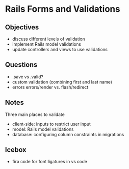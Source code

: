 # Rails Forms and Validations

## Objectives

- discuss different levels of validation
- implement Rails model validations
- update controllers and views to use validations

## Questions

- .save vs .valid?
- custom validation (combining first and last name)
- errors errors/render vs. flash/redirect

## Notes

Three main places to validate

- client-side: inputs to restrict user input
- model: Rails model validations
- database: configuring column constraints in migrations

## Icebox
- fira code for font ligatures in vs code